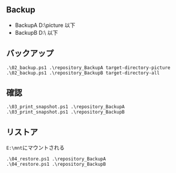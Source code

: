 
## Backup

 - BackupA D:\picture 以下
 - BackupB D:\ 以下

## バックアップ

```
.\02_backup.ps1 .\repository_BackupA target-directory-picture
.\02_backup.ps1 .\repository_BackupB target-directory-all
```

## 確認

```
.\03_print_snapshot.ps1 .\repository_BackupA
.\03_print_snapshot.ps1 .\repository_BackupB
```

## リストア

`E:\mnt`にマウントされる

```
.\04_restore.ps1 .\repository_BackupA
.\04_restore.ps1 .\repository_BackupB
```


